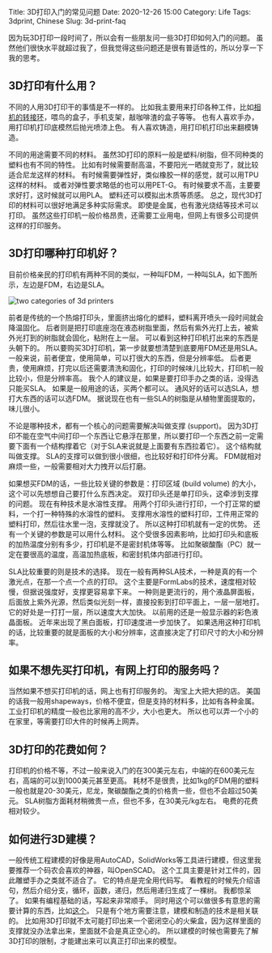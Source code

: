 Title: 3D打印入门的常见问题
Date: 2020-12-26 15:00
Category: Life
Tags: 3dprint, Chinese
Slug: 3d-print-faq

因为玩3D打印一段时间了，所以会有一些朋友问一些3D打印如何入门的问题。
虽然他们很快水平就超过我了，但我觉得这些问题还是很有普适性的，所以分享一下我的思考。

## 3D打印有什么用？

不同的人用3D打印干的事情是不一样的。
比如我主要用来打印各种工件，比如[相机的转接环](/yong-3dda-yin-jiang-leica-sljing-tou-zhuan-jie-dao-tian-wen-xiang-ji-de-yi-xie-chang-shi.html)，喂鸟的盒子，手机支架，敲咖啡渣的盒子等等。
也有人喜欢手办，用打印机打印底模然后抛光喷漆上色。
有人喜欢铸造，用打印机打印出来翻模铸造。

不同的用途需要不同的材料。
虽然3D打印的原料一般是塑料/树脂，但不同种类的塑料也有不同的特性。
比如有时候需要耐高温，不要阳光一晒就变形了，就比较适合尼龙这样的材料。
有时候需要弹性好，类似橡胶一样的感觉，就可以用TPU这样的材料。
或者对弹性要求略低的也可以用PET-G。
有时候要求不高，主要要求好打，这时候就可以用PLA。
塑料还可以模拟出木质等质感。
总之，现代3D打印的材料可以很好地满足多种实际需求。
即使是金属，也有激光烧结等技术可以打印。
虽然这些打印机一般价格昂贵，还需要工业用电，但网上有很多公司提供这样的打印服务。

## 3D打印哪种打印机好？

目前价格亲民的打印机有两种不同的类似，一种叫FDM，一种叫SLA，如下图所示，左边是FDM，右边是SLA。

![two categories of 3d printers](/images/3d-printer-models.jpg)

前者是传统的一个热熔打印头，里面挤出熔化的塑料，塑料离开喷头一段时间就会降温固化。
后者则是把打印底座泡在液态树脂里面，然后有紫外光打上去，被紫外光打到的树脂就会固化，粘附在上一层。
可以看到这种打印机打出来的东西是头朝下的。
所以要购买3D打印机，第一步就要想清楚到底要用FDM还是用SLA。
一般来说，前者便宜，使用简单，可以打很大的东西，但是分辨率低。
后者更贵，使用麻烦，打完以后还需要清洗和固化，打印的时候味儿比较大，打印机一般比较小，但是分辨率高。
我个人的建议是，如果是要打印手办之类的话，没得选只能买SLA。
如果是一般用途的话，买两个都可以。
通风好的话可以选SLA，想打大东西的话可以选FDM。
据说现在也有一些SLA的树脂是从植物里面提取的，味儿很小。

不论是哪种技术，都有一个核心的问题需要解决叫做支撑 (support)。
因为3D打印不能在空气中间打印一个东西让它悬浮在那里，所以要打印一个东西之前一定需要下面有一个结构撑着它（对于SLA来说就是上面要有东西拉着它）。
这个结构就叫做支撑。
SLA的支撑可以做到很小很细，也比较好和打印件分离。
FDM就相对麻烦一些，一般需要相对大力拽开以后打磨。

如果想买FDM的话，一些比较关键的参数是：打印区域 (build volume) 的大小，这个可以先想想自己要打什么东西决定。
双打印头还是单打印头，这牵涉到支撑的问题。
现在有种技术是水溶性支撑。
用两个打印头进行打印，一个打正常的塑料，一个打一种特殊的水溶性的塑料。
支撑用水溶性的塑料打印，工件用正常的塑料打印，然后往水里一泡，支撑就没了。
所以这种打印机就有一定的优势。
还有一个关键的参数是可以用什么材料。
这个受很多因素影响，比如打印头和底板的加热温度分别有多少，打印机是不是密封机体等等。
比如聚碳酸酯（PC）就一定在要很高的温度，高温加热底板，和密封机体内部进行打印。

SLA比较重要的则是技术的选择。
现在一般有两种SLA技术，一种是真的有一个激光点，在那一个点一个点的打印。
这个主要是FormLabs的技术，速度相对较慢，但据说强度好，支撑更容易拿下来。
一种则是更流行的，用个液晶屏面板，后面放上紫外光源，然后类似光刻一样，直接投影到打印平面上，一层一层地打。
它的好处是一打打一层，所以速度大大加快。
以前用的还是一般显示器的彩色液晶面板。
近年来出现了黑白面板，打印速度进一步加快了。
如果选用这种打印机的话，比较重要的就是面板的大小和分辨率，这直接决定了打印尺寸的大小和分辨率。

## 如果不想先买打印机，有网上打印的服务吗？

当然如果不想买打印机的话，网上也有打印服务的。
淘宝上大把大把的店。
美国的话我一般用shapeways，价格不便宜，但是支持的材料多，比如有各种金属。
工业打印机的精度一般也比家用的高不少，大小也更大。
所以也可以弄一个小的在家里，等需要打印大件的时候再上网弄。

## 3D打印的花费如何？

打印机的价格不等，不过一般来说入门的在300美元左右，中端的在600美元左右，高端的可以到1000美元甚至更高。
耗材不是很贵，比如1kg的FDM用的塑料一般也就是20-30美元，尼龙，聚碳酸酯之类的价格贵一些，但也不会超过50美元。
SLA树脂方面耗材稍微贵一点，但也不多，在30美元/kg左右。
电费的花费相对较少。

## 如何进行3D建模？

一般传统工程建模的好像是用AutoCAD，SolidWorks等工具进行建模，但这里我要推荐一个码农会喜欢的神器，叫OpenSCAD。
这个工具主要是针对工件的，因此雕塑手办之类就不适合了。
它的特点是完全用代码写。
看教程的时候先介绍语句，然后介绍分支，循环，函数，递归，然后用递归生成了一棵树。
我都惊呆了。
如果有编程基础的话，写起来非常顺手。
同时用这个可以做很多有意思的需要计算的东西，比如[这个](https://www.bilibili.com/video/BV1n7411J7hq)。
只是有个地方需要注意，建模和制造的技术是相关联的。
比如用3D打印就不太可能打印出来一个密闭空心的火柴盒，因为这样里面的支撑就没办法拿出来，里面就不会是真正空心的。
所以建模的时候也需要先了解3D打印的限制，才能建出来可以真正打印出来的模型。

<script async data-uid="65448d4615" src="https://yage.kit.com/65448d4615/index.js"></script>
